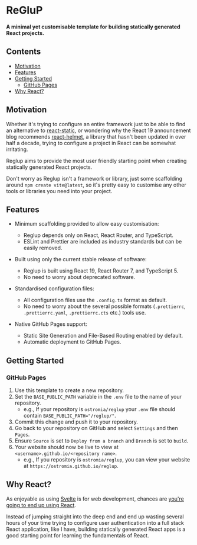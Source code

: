 # ReGluP

**A minimal yet customisable template for building statically generated React projects.**

## Contents

- [Motivation](#motivation)
- [Features](#features)
- [Getting Started](#getting-started)
    - [GitHub Pages](#github-pages)
- [Why React?](#why-react)

## Motivation

Whether it's trying to configure an entire framework just to be able to find an alternative to [react-static](https://github.com/react-static/react-static), or wondering why the React 19 announcement blog recommends [react-helmet](https://github.com/nfl/react-helmet), a library that hasn't been updated in over half a decade, trying to configure a project in React can be somewhat irritating.

Reglup aims to provide the most user friendly starting point when creating statically generated React projects.

Don't worry as Reglup isn't a framework or library, just some scaffolding around `npm create vite@latest`, so it's pretty easy to customise any other tools or libraries you need into your project.

## Features

- Minimum scaffolding provided to allow easy customisation:

    - Reglup depends only on React, React Router, and TypeScript.
    - ESLint and Prettier are included as industry standards but can be easily removed.

- Built using only the current stable release of software:

    - Reglup is built using React 19, React Router 7, and TypeScript 5.
    - No need to worry about deprecated software.

- Standardised configuration files:

    - All configuration files use the `.config.ts` format as default.
    - No need to worry about the several possible formats (`.prettierrc`, `.prettierrc.yaml`, `.prettierrc.cts` etc.) tools use.

- Native GitHub Pages support:

    - Static Site Generation and File-Based Routing enabled by default.
    - Automatic deployment to GitHub Pages.

## Getting Started

### GitHub Pages

1. Use this template to create a new repository.
2. Set the `BASE_PUBLIC_PATH` variable in the `.env` file to the name of your repository.
    - e.g., If your repository is `ostromia/reglup` your `.env` file should contain `BASE_PUBLIC_PATH="/reglup/"`.
3. Commit this change and push it to your repository.
4. Go back to your repository on GitHub and select `Settings` and then `Pages`.
5. Ensure `Source` is set to `Deploy from a branch` and `Branch` is set to `build`.
6. Your website should now be live to view at `<username>.github.io/<repository name>`.
    - e.g., If you repository is `ostromia/reglup`, you can view your website at `https://ostromia.github.io/reglup`.

## Why React?

As enjoyable as using [Svelte](https://svelte.dev) is for web development, chances are [you're going to end up using React](https://survey.stackoverflow.co/2024/technology#1-web-frameworks-and-technologies).

Instead of jumping straight into the deep end and end up wasting several hours of your time trying to configure user authentication into a full stack React application, like I have, building statically generated React apps is a good starting point for learning the fundamentals of React.
